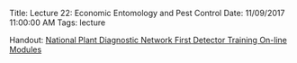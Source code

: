 Title: Lecture 22: Economic Entomology and Pest Control
Date: 11/09/2017 11:00:00 AM
Tags: lecture


Handout: [National Plant Diagnostic Network First Detector Training On-line Modules]({filename}/pdfs/FirstDetectorTraining.pdf)

